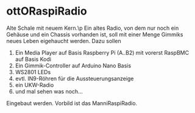 # ottORaspiRadio
Alte Schale mit neuem Kern.\p
Ein altes Radio, von dem nur noch ein Gehäuse und ein Chassis vorhanden ist,
soll mit einer Menge Gimmiks neues Leben eigehaucht werden.
Dazu sollen
1. Ein Media Player auf Basis Raspberry Pi (A..B2) mit vorerst RaspBMC auf Basis Kodi
2. Ein Gimmik-Controller auf Arduino Nano Basis
3. WS2801 LEDs
4. evtl. IN9-Röhren für die Aussteuerungsanzeige
5. ein UKW-Radio
6. und mal sehen was noch...

Eingebaut werden.
Vorbild ist das ManniRaspiRadio.
